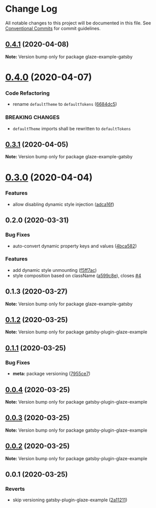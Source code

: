 # Change Log

All notable changes to this project will be documented in this file.
See [Conventional Commits](https://conventionalcommits.org) for commit guidelines.

## [0.4.1](https://github.com/kripod/glaze/compare/glaze-example-gatsby@0.4.0...glaze-example-gatsby@0.4.1) (2020-04-08)

**Note:** Version bump only for package glaze-example-gatsby

# [0.4.0](https://github.com/kripod/glaze/compare/glaze-example-gatsby@0.3.1...glaze-example-gatsby@0.4.0) (2020-04-07)

### Code Refactoring

- rename `defaultTheme` to `defaultTokens` ([6684dc5](https://github.com/kripod/glaze/commit/6684dc59d7bcd3918984ff118c0f218c0deba549))

### BREAKING CHANGES

- `defaultTheme` imports shall be rewritten to `defaultTokens`

## [0.3.1](https://github.com/kripod/glaze/compare/glaze-example-gatsby@0.3.0...glaze-example-gatsby@0.3.1) (2020-04-05)

**Note:** Version bump only for package glaze-example-gatsby

# [0.3.0](https://github.com/kripod/glaze/compare/glaze-example-gatsby@0.2.0...glaze-example-gatsby@0.3.0) (2020-04-04)

### Features

- allow disabling dynamic style injection ([adca16f](https://github.com/kripod/glaze/commit/adca16fba065e814a43f7bd755d968e550e458dd))

## 0.2.0 (2020-03-31)

### Bug Fixes

- auto-convert dynamic property keys and values ([4bca582](https://github.com/kripod/glaze/commit/4bca582))

### Features

- add dynamic style unmounting ([f5ff7ac](https://github.com/kripod/glaze/commit/f5ff7ac))
- style composition based on className ([a599c8e](https://github.com/kripod/glaze/commit/a599c8e)), closes [#4](https://github.com/kripod/glaze/issues/4)

## 0.1.3 (2020-03-27)

**Note:** Version bump only for package glaze-example-gatsby

## [0.1.2](https://github.com/kripod/glaze/compare/gatsby-plugin-glaze-example@0.1.1...gatsby-plugin-glaze-example@0.1.2) (2020-03-25)

**Note:** Version bump only for package gatsby-plugin-glaze-example

## [0.1.1](https://github.com/kripod/glaze/compare/gatsby-plugin-glaze-example@0.0.4...gatsby-plugin-glaze-example@0.1.1) (2020-03-25)

### Bug Fixes

- **meta:** package versioning ([7955ce7](https://github.com/kripod/glaze/commit/7955ce79a559779ab0fac6bd9c18252b572de87d))

## [0.0.4](https://github.com/kripod/glaze/compare/gatsby-plugin-glaze-example@0.0.3...gatsby-plugin-glaze-example@0.0.4) (2020-03-25)

**Note:** Version bump only for package gatsby-plugin-glaze-example

## [0.0.3](https://github.com/kripod/glaze/compare/gatsby-plugin-glaze-example@0.0.2...gatsby-plugin-glaze-example@0.0.3) (2020-03-25)

**Note:** Version bump only for package gatsby-plugin-glaze-example

## [0.0.2](https://github.com/kripod/glaze/compare/gatsby-plugin-glaze-example@0.0.1...gatsby-plugin-glaze-example@0.0.2) (2020-03-25)

**Note:** Version bump only for package gatsby-plugin-glaze-example

## 0.0.1 (2020-03-25)

### Reverts

- skip versioning gatsby-plugin-glaze-example ([2a11211](https://github.com/kripod/glaze/commit/2a11211278832ddc3af4276df3703d119763a95f))
